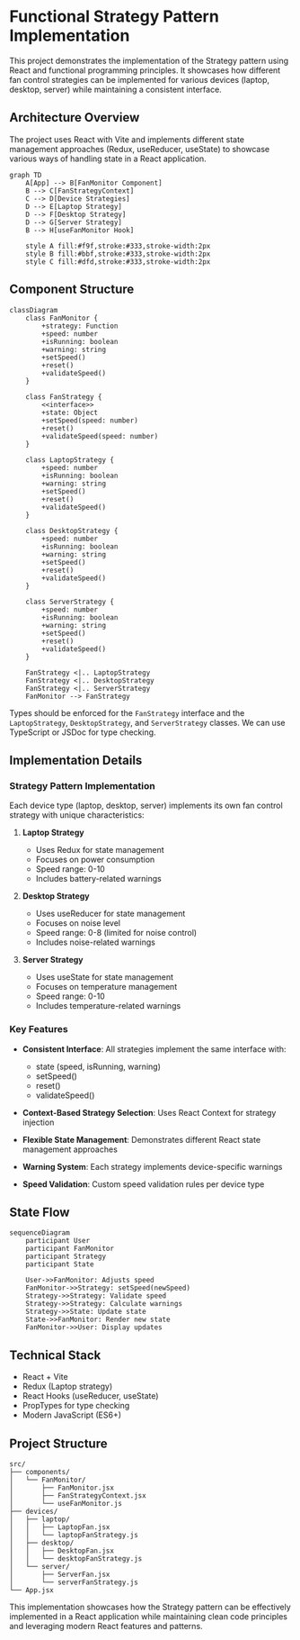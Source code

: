 # Functional Strategy Pattern Implementation

This project demonstrates the implementation of the Strategy pattern using React and functional programming principles. It showcases how different fan control strategies can be implemented for various devices (laptop, desktop, server) while maintaining a consistent interface.

## Architecture Overview

The project uses React with Vite and implements different state management approaches (Redux, useReducer, useState) to showcase various ways of handling state in a React application.

```mermaid
graph TD
    A[App] --> B[FanMonitor Component]
    B --> C[FanStrategyContext]
    C --> D[Device Strategies]
    D --> E[Laptop Strategy]
    D --> F[Desktop Strategy]
    D --> G[Server Strategy]
    B --> H[useFanMonitor Hook]
    
    style A fill:#f9f,stroke:#333,stroke-width:2px
    style B fill:#bbf,stroke:#333,stroke-width:2px
    style C fill:#dfd,stroke:#333,stroke-width:2px
```

## Component Structure

```mermaid
classDiagram
    class FanMonitor {
        +strategy: Function
        +speed: number
        +isRunning: boolean
        +warning: string
        +setSpeed()
        +reset()
        +validateSpeed()
    }
    
    class FanStrategy {
        <<interface>>
        +state: Object
        +setSpeed(speed: number)
        +reset()
        +validateSpeed(speed: number)
    }
    
    class LaptopStrategy {
        +speed: number
        +isRunning: boolean
        +warning: string
        +setSpeed()
        +reset()
        +validateSpeed()
    }
    
    class DesktopStrategy {
        +speed: number
        +isRunning: boolean
        +warning: string
        +setSpeed()
        +reset()
        +validateSpeed()
    }
    
    class ServerStrategy {
        +speed: number
        +isRunning: boolean
        +warning: string
        +setSpeed()
        +reset()
        +validateSpeed()
    }
    
    FanStrategy <|.. LaptopStrategy
    FanStrategy <|.. DesktopStrategy
    FanStrategy <|.. ServerStrategy
    FanMonitor --> FanStrategy
```

Types should be enforced for the `FanStrategy` interface and the `LaptopStrategy`, `DesktopStrategy`, and `ServerStrategy` classes. We can use TypeScript or JSDoc for type checking.

## Implementation Details

### Strategy Pattern Implementation
Each device type (laptop, desktop, server) implements its own fan control strategy with unique characteristics:

1. **Laptop Strategy**
   - Uses Redux for state management
   - Focuses on power consumption
   - Speed range: 0-10
   - Includes battery-related warnings

2. **Desktop Strategy**
   - Uses useReducer for state management
   - Focuses on noise level
   - Speed range: 0-8 (limited for noise control)
   - Includes noise-related warnings

3. **Server Strategy**
   - Uses useState for state management
   - Focuses on temperature management
   - Speed range: 0-10
   - Includes temperature-related warnings

### Key Features

- **Consistent Interface**: All strategies implement the same interface with:
  - state (speed, isRunning, warning)
  - setSpeed()
  - reset()
  - validateSpeed()

- **Context-Based Strategy Selection**: Uses React Context for strategy injection
- **Flexible State Management**: Demonstrates different React state management approaches
- **Warning System**: Each strategy implements device-specific warnings
- **Speed Validation**: Custom speed validation rules per device type

## State Flow

```mermaid
sequenceDiagram
    participant User
    participant FanMonitor
    participant Strategy
    participant State
    
    User->>FanMonitor: Adjusts speed
    FanMonitor->>Strategy: setSpeed(newSpeed)
    Strategy->>Strategy: Validate speed
    Strategy->>Strategy: Calculate warnings
    Strategy->>State: Update state
    State->>FanMonitor: Render new state
    FanMonitor->>User: Display updates
```

## Technical Stack

- React + Vite
- Redux (Laptop strategy)
- React Hooks (useReducer, useState)
- PropTypes for type checking
- Modern JavaScript (ES6+)

## Project Structure

```
src/
├── components/
│   └── FanMonitor/
│       ├── FanMonitor.jsx
│       ├── FanStrategyContext.jsx
│       └── useFanMonitor.js
├── devices/
│   ├── laptop/
│   │   ├── LaptopFan.jsx
│   │   └── laptopFanStrategy.js
│   ├── desktop/
│   │   ├── DesktopFan.jsx
│   │   └── desktopFanStrategy.js
│   └── server/
│       ├── ServerFan.jsx
│       └── serverFanStrategy.js
└── App.jsx
```

This implementation showcases how the Strategy pattern can be effectively implemented in a React application while maintaining clean code principles and leveraging modern React features and patterns.
